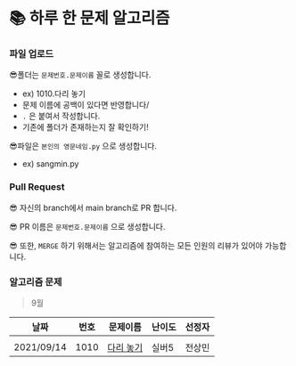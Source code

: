# 📚 하루 한 문제 알고리즘
### 파일 업로드
😎폴더는 `문제번호.문제이름` 꼴로 생성합니다.
* ex) 1010.다리 놓기
* 문제 이름에 공백이 있다면 반영합니다/
* `.` 은 붙여서 작성합니다.
* 기존에 폴더가 존재하는지 잘 확인하기!

😎파일은 `본인의 영문네임.py` 으로 생성합니다.
* ex) sangmin.py 

### Pull Request
😎 자신의 branch에서 main branch로 PR 합니다.

😎 PR 이름은 `문제번호.문제이름` 으로 생성합니다.  

😎 또한, `MERGE` 하기 위해서는 알고리즘에 참여하는 모든 인원의 리뷰가 있어야 가능합니다.

### 알고리즘 문제
> 9월

|날짜|번호|문제이름|난이도|선정자|
|------|---|---|---|---|
||||||
|2021/09/14|1010|[다리 놓기](https://www.acmicpc.net/problem/1010)|실버5|전상민|
